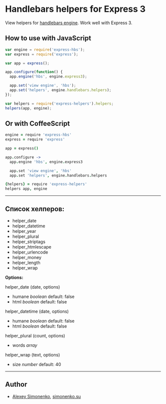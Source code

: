 # Handlebars helpers for Express 3

View helpers for [handlebars engine](https://github.com/barc/express-hbs). Work well with Express 3.

How to use with JavaScript
--------------------------

```javascript
var engine = require('express-hbs');
var express = require('express');

var app = express();

app.configure(function() {
  app.engine('hbs', engine.express3);

  app.set('view engine', 'hbs');
  app.set('helpers', engine.handlebars.helpers);
});

var helpers = require('express-helpers').helpers;
helpers(app, engine);
```

Or with CoffeeScript
--------------------

```coffeescript
engine = require 'express-hbs'
express = require 'express'

app = express()

app.configure ->
  app.engine 'hbs', engine.express3

  app.set 'view engine', 'hbs'
  app.set 'helpers', engine.handlebars.helpers

{helpers} = require 'express-helpers'
helpers app, engine
```

-----------------------------------

Список хелперов:
----------------

* helper_date
* helper_datetime
* helper_year
* helper_plural
* helper_striptags
* helper_htmlescape
* helper_urlencode
* helper_money
* helper_length
* helper_wrap

**Options:**

helper_date (date, options)

 * humane _boolean_ default: false
 * html _boolean_ default: false

helper_datetime (date, options)

 * humane _boolean_ default: false
 * html _boolean_ default: false

helper_plural (count, options)

 * words _array_

helper_wrap (text, options)

 * size _number_ default: 40

-----------------------------------

Author
------

* [Alexey Simonenko](mailto:alexey@simonenko.su), [simonenko.su](http://simonenko.su)
